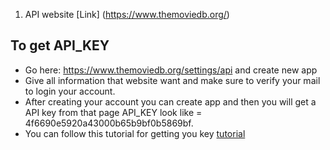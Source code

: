 1. API website [Link] (https://www.themoviedb.org/)

## To get API_KEY

- Go here: https://www.themoviedb.org/settings/api and create new app
- Give all information that website want and make sure to verify your mail to login your account.
- After creating your account you can create app and then you will get a API key from that page API_KEY look like = 4f6690e5920a43000b65b9bf0b5869bf.
- You can follow this tutorial for getting you key [tutorial](https://www.youtube.com/watch?v=mbImkkJFxBs&ab_channel=AhidulIslamShishir)
